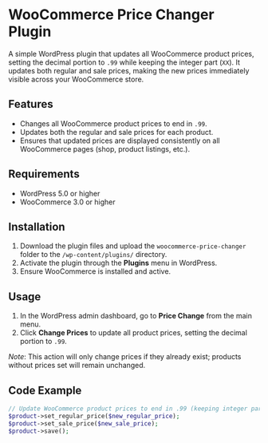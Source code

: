 # WooCommerce Price Changer Plugin

A simple WordPress plugin that updates all WooCommerce product prices, setting the decimal portion to `.99` while keeping the integer part (`XX`). It updates both regular and sale prices, making the new prices immediately visible across your WooCommerce store.

## Features

- Changes all WooCommerce product prices to end in `.99`.
- Updates both the regular and sale prices for each product.
- Ensures that updated prices are displayed consistently on all WooCommerce pages (shop, product listings, etc.).

## Requirements

- WordPress 5.0 or higher
- WooCommerce 3.0 or higher

## Installation

1. Download the plugin files and upload the `woocommerce-price-changer` folder to the `/wp-content/plugins/` directory.
2. Activate the plugin through the **Plugins** menu in WordPress.
3. Ensure WooCommerce is installed and active.

## Usage

1. In the WordPress admin dashboard, go to **Price Change** from the main menu.
2. Click **Change Prices** to update all product prices, setting the decimal portion to `.99`.

*Note*: This action will only change prices if they already exist; products without prices set will remain unchanged.

## Code Example

```php
// Update WooCommerce product prices to end in .99 (keeping integer part)
$product->set_regular_price($new_regular_price);
$product->set_sale_price($new_sale_price);
$product->save();
